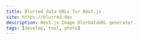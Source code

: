 ```yaml
---
title: Blurred data URLs for Next.js
site: https://blurred.dev
description: Next.js Image blurDataURL generator.
tags: [develop, tool, photo]
---
```

